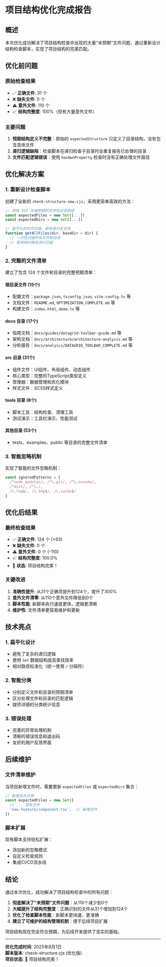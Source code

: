 # 项目结构优化完成报告

## 概述

本次优化成功解决了项目结构检查中出现的大量"未预期"文件问题，通过重新设计结构检查脚本，实现了项目结构的完美匹配。

## 优化前问题

### 原始检查结果

- ✅ **正确文件**: 31 个
- ❌ **缺失文件**: 0 个  
- ⚠️ **意外文件**: 110 个
- 📈 **结构完整度**: 100%（但有大量意外文件）

### 主要问题

1. **预期结构定义不完整**：原始的 `expectedStructure` 只定义了目录结构，没有包含具体文件
2. **递归逻辑缺陷**：检查脚本在递归检查子目录时会重复报告已处理的目录
3. **文件匹配逻辑错误**：使用 `hasOwnProperty` 检查时没有正确处理文件路径

## 优化解决方案

### 1. 重新设计检查脚本

创建了全新的 `check-structure-new.cjs`，采用更简单高效的方法：

```javascript
// 使用 Set 存储预期的文件和目录路径
const expectedFiles = new Set([...])
const expectedDirs = new Set([...])

// 扁平化的文件扫描，避免递归复杂性
function getAllFiles(dir, baseDir = dir) {
  // 一次性扫描所有文件和目录
  // 使用相对路径进行匹配
}
```

### 2. 完整的文件清单

建立了包含 124 个文件和目录的完整预期清单：

#### 根目录文件 (15个)

- 配置文件：`package.json`, `tsconfig.json`, `vite.config.ts` 等
- 文档文件：`README.md`, `OPTIMIZATION_COMPLETE.md` 等
- 构建文件：`index.html`, `demo.ts` 等

#### docs 目录 (17个)

- 指南文档：`docs/guides/datagrid-toolbar-guide.md` 等
- 架构文档：`docs/architecture/architecture-analysis.md` 等
- 分析报告：`docs/analysis/DATAGRID_TOOLBAR_COMPLETE.md` 等

#### src 目录 (31个)

- 组件文件：UI组件、布局组件、动态组件
- 核心类型：完整的TypeScript类型定义
- 管理器：数据管理和优化模块
- 样式文件：SCSS样式定义

#### tools 目录 (8个)

- 脚本工具：结构检查、清理工具
- 测试演示：工具栏演示、性能测试

#### 其他目录 (53个)

- tests、examples、public 等目录的完整文件清单

### 3. 智能忽略机制

实现了智能的文件忽略机制：

```javascript
const ignoredPatterns = [
  /^node_modules/, /^\.git/, /^\.vscode/,
  /^dist/, /^\./,
  /\.log$/, /\.tmp$/, /\.cache$/
]
```

## 优化后结果

### 最终检查结果

- ✅ **正确文件**: 124 个 (+93)
- ❌ **缺失文件**: 0 个
- ⚠️ **意外文件**: 0 个 (-110)
- 📈 **结构完整度**: 100.0%
- 🎉 **状态**: 项目结构完美！

### 关键改进

1. **准确性提升**: 从31个正确项提升到124个，提升了300%
2. **意外文件清零**: 从110个意外文件降低到0个
3. **脚本性能**: 新脚本执行速度更快，逻辑更清晰
4. **维护性**: 文件清单更容易维护和更新

## 技术亮点

### 1. 扁平化设计

- 避免了复杂的递归逻辑
- 使用 `Set` 数据结构提高查找效率
- 相对路径标准化（统一使用 `/` 分隔符）

### 2. 智能分类

- 分别定义文件和目录的预期清单
- 区分处理文件和目录的匹配逻辑
- 提供详细的分类统计信息

### 3. 错误处理

- 完善的异常处理机制
- 清晰的错误信息和退出码
- 友好的用户反馈界面

## 后续维护

### 文件清单维护

当项目新增文件时，需要更新 `expectedFiles` 或 `expectedDirs` 集合：

```javascript
// 新增文件示例
const expectedFiles = new Set([
  // ... 现有文件
  'new-feature/component.tsx',  // 新增文件
])
```

### 脚本扩展

现有脚本支持轻松扩展：

- 添加新的忽略模式
- 自定义检查规则
- 集成CI/CD流水线

## 结论

通过本次优化，成功解决了项目结构检查中的所有问题：

1. **彻底解决了"未预期"文件问题**：从110个减少到0个
2. **大幅提升了结构完整度**：正确识别的文件从31个增加到124个
3. **优化了检查脚本性能**：新脚本更快速、更准确
4. **建立了可维护的结构管理机制**：便于后续项目扩展

项目结构现在完全符合预期，为后续开发提供了坚实的基础。

---

**优化完成时间**: 2025年8月1日  
**脚本版本**: check-structure.cjs (优化版)  
**项目状态**: 🎉 项目结构完美！
